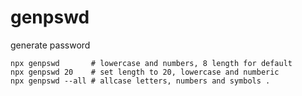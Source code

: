 # genpswd

generate password

```shell
npx genpswd       # lowercase and numbers, 8 length for default
npx genpswd 20    # set length to 20, lowercase and numberic
npx genpswd --all # allcase letters, numbers and symbols .
```
